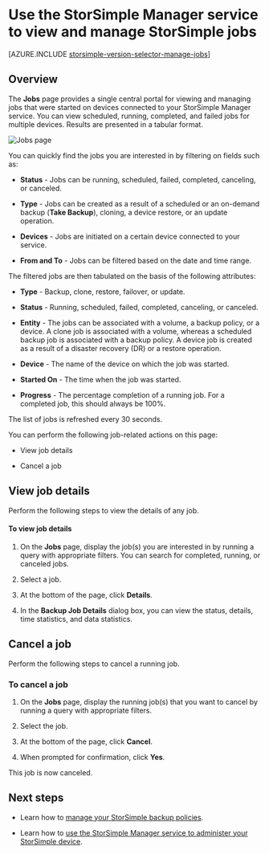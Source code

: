 <properties 
   pageTitle="View and manage StorSimple jobs | Windows Azure"
   description="Describes the StorSimple Manager service Jobs page and how to use it to track recent, current, and scheduled backup jobs."
   services="storsimple"
   documentationCenter="NA"
   authors="alkohli"
   manager="carolz"
   editor=""/>
<tags
	ms.service="storsimple"
	ms.date="12/14/2015"
	wacn.date=""/>

# Use the StorSimple Manager service to view and manage StorSimple jobs

[AZURE.INCLUDE [storsimple-version-selector-manage-jobs](../includes/storsimple-version-selector-manage-jobs.md)]

## Overview

The **Jobs** page provides a single central portal for viewing and managing jobs that were started on devices connected to your StorSimple Manager service. You can view scheduled, running, completed, and failed jobs for multiple devices. Results are presented in a tabular format. 

![Jobs page](./media/storsimple-manage-jobs/HCS_JobsPage.png)

You can quickly find the jobs you are interested in by filtering on fields such as:

- **Status** - Jobs can be running, scheduled, failed, completed, canceling, or canceled.

- **Type** - Jobs can be created as a result of a scheduled or an on-demand backup (**Take Backup**), cloning, a device restore, or an update operation.

- **Devices** - Jobs are initiated on a certain device connected to your service.

- **From and To** - Jobs can be filtered based on the date and time range.

The filtered jobs are then tabulated on the basis of the following attributes:

- **Type** - Backup, clone, restore, failover, or update.

- **Status** - Running, scheduled, failed, completed, canceling, or canceled.

- **Entity** - The jobs can be associated with a volume, a backup policy, or a device. A clone job is associated with a volume, whereas a scheduled backup job is associated with a backup policy. A device job is created as a result of a disaster recovery (DR) or a restore operation.

- **Device** - The name of the device on which the job was started.

- **Started On** - The time when the job was started.

- **Progress** - The percentage completion of a running job. For a completed job, this should always be 100%.

The list of jobs is refreshed every 30 seconds.

You can perform the following job-related actions on this page:

- View job details

- Cancel a job

## View job details

Perform the following steps to view the details of any job.

#### To view job details

1. On the **Jobs** page, display the job(s) you are interested in by running a query with appropriate filters. You can search for completed, running, or canceled jobs.

2. Select a job.

3. At the bottom of the page, click **Details**.

4. In the **Backup Job Details** dialog box, you can view the status, details, time statistics, and data statistics.

## Cancel a job

Perform the following steps to cancel a running job.

### To cancel a job

1. On the **Jobs** page, display the running job(s) that you want to cancel by running a query with appropriate filters.

1. Select the job.

1. At the bottom of the page, click **Cancel**.

1. When prompted for confirmation, click **Yes**.

This job is now canceled.

## Next steps

- Learn how to [manage your StorSimple backup policies](/documentation/articles/storsimple-manage-backup-policies).

- Learn how to [use the StorSimple Manager service to administer your StorSimple device](/documentation/articles/storsimple-manager-service-administration).